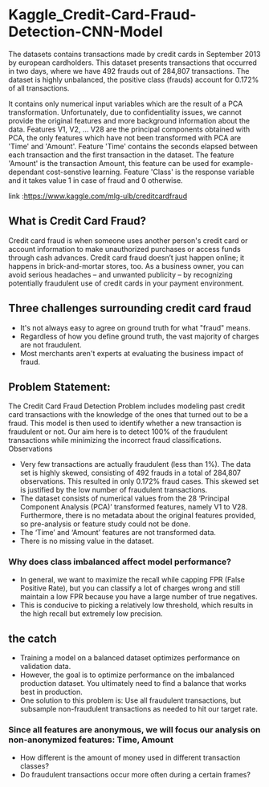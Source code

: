 # Kaggle_Credit-Card-Fraud-Detection-CNN-Model

The datasets contains transactions made by credit cards in September 2013 by european cardholders.
This dataset presents transactions that occurred in two days, where we have 492 frauds out of 284,807 transactions. The dataset is highly unbalanced, the positive class (frauds) account for 0.172% of all transactions.

It contains only numerical input variables which are the result of a PCA transformation. Unfortunately, due to confidentiality issues, we cannot provide the original features and more background information about the data. Features V1, V2, … V28 are the principal components obtained with PCA, the only features which have not been transformed with PCA are 'Time' and 'Amount'. Feature 'Time' contains the seconds elapsed between each transaction and the first transaction in the dataset. The feature 'Amount' is the transaction Amount, this feature can be used for example-dependant cost-senstive learning. Feature 'Class' is the response variable and it takes value 1 in case of fraud and 0 otherwise. 

link :https://www.kaggle.com/mlg-ulb/creditcardfraud


## What is Credit Card Fraud?

Credit card fraud is when someone uses another person's credit card or account information to make unauthorized purchases or access funds through cash advances. Credit card fraud doesn’t just happen online; it happens in brick-and-mortar stores, too. As a business owner, you can avoid serious headaches – and unwanted publicity – by recognizing potentially fraudulent use of credit cards in your payment environment.

## Three challenges surrounding credit card fraud

- It's not always easy to agree on ground truth for what "fraud" means.
- Regardless of how you define ground truth, the vast majority of charges are not fraudulent.
- Most merchants aren't experts at evaluating the business impact of fraud.

## Problem Statement:

The Credit Card Fraud Detection Problem includes modeling past credit card transactions with the knowledge of the ones that turned out to be a fraud. This model is then used to identify whether a new transaction is fraudulent or not. Our aim here is to detect 100% of the fraudulent transactions while minimizing the incorrect fraud classifications.
Observations

- Very few transactions are actually fraudulent (less than 1%). The data set is highly skewed, consisting of 492 frauds in a total of 284,807 observations. This resulted in only 0.172% fraud cases. This skewed set is justified by the low number of fraudulent transactions.
- The dataset consists of numerical values from the 28 ‘Principal Component Analysis (PCA)’ transformed features, namely V1 to V28. Furthermore, there is no metadata about the original features provided, so pre-analysis or feature study could not be done.
 - The ‘Time’ and ‘Amount’ features are not transformed data.
 - There is no missing value in the dataset.

### Why does class imbalanced affect model performance?

 - In general, we want to maximize the recall while capping FPR (False Positive Rate), but you can classify a lot of charges wrong and still maintain a low FPR because you have a large number of true negatives.
 - This is conducive to picking a relatively low threshold, which results in the high recall but extremely low precision.

## the catch

 - Training a model on a balanced dataset optimizes performance on validation data.
 - However, the goal is to optimize performance on the imbalanced production dataset. You ultimately need to find a balance that works best in production.
 -  One solution to this problem is: Use all fraudulent transactions, but subsample non-fraudulent transactions as needed to hit our target rate.


### Since all features are anonymous, we will focus our analysis on non-anonymized features: Time, Amount
- How different is the amount of money used in different transaction classes?
- Do fraudulent transactions occur more often during a certain frames?

